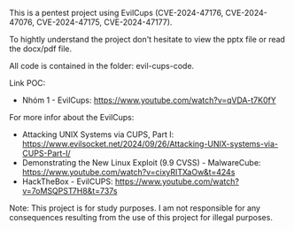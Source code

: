 This is a pentest project using EvilCups (CVE-2024-47176, CVE-2024-47076, CVE-2024-47175, CVE-2024-47177).

To hightly understand the project don't hesitate to view the pptx file or read the docx/pdf file.

All code is contained in the folder: evil-cups-code.

Link POC:
- Nhóm 1 - EvilCups: https://www.youtube.com/watch?v=qVDA-t7K0fY

For more infor about the EvilCups:
- Attacking UNIX Systems via CUPS, Part I: https://www.evilsocket.net/2024/09/26/Attacking-UNIX-systems-via-CUPS-Part-I/
- Demonstrating the New Linux Exploit (9.9 CVSS) - MalwareCube: https://www.youtube.com/watch?v=cixyRITXaOw&t=424s
- HackTheBox - EvilCUPS: https://www.youtube.com/watch?v=7oMSQPST7H8&t=737s

Note: This project is for study purposes. I am not responsible for any consequences resulting from the use of this project for illegal purposes.
